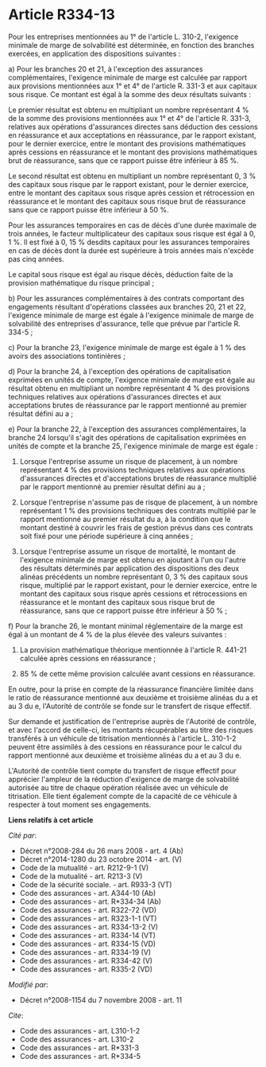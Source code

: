 # Article R334-13

Pour les entreprises mentionnées au 1° de l'article L. 310-2, l'exigence minimale de marge de solvabilité est déterminée, en
fonction des branches exercées, en application des dispositions suivantes : 

a) Pour les branches 20 et 21, à l'exception des assurances complémentaires, l'exigence minimale de marge est calculée par
rapport aux provisions mentionnées aux 1° et 4° de l'article R. 331-3 et aux capitaux sous risque. Ce montant est égal à la
somme des deux résultats suivants : 

Le premier résultat est obtenu en multipliant un nombre représentant 4 % de la somme des provisions mentionnées aux 1° et 4°
de l'article R. 331-3, relatives aux opérations d'assurances directes sans déduction des cessions en réassurance et aux
acceptations en réassurance, par le rapport existant, pour le dernier exercice, entre le montant des provisions mathématiques
après cessions en réassurance et le montant des provisions mathématiques brut de réassurance, sans que ce rapport puisse être
inférieur à 85 %. 

Le second résultat est obtenu en multipliant un nombre représentant 0, 3 % des capitaux sous risque par le rapport existant,
pour le dernier exercice, entre le montant des capitaux sous risque après cession et rétrocession en réassurance et le
montant des capitaux sous risque brut de réassurance sans que ce rapport puisse être inférieur à 50 %. 

Pour les assurances temporaires en cas de décès d'une durée maximale de trois années, le facteur multiplicateur des capitaux
sous risque est égal à 0, 1 %. Il est fixé à 0, 15 % desdits capitaux pour les assurances temporaires en cas de décès dont la
durée est supérieure à trois années mais n'excède pas cinq années. 

Le capital sous risque est égal au risque décès, déduction faite de la provision mathématique du risque principal ; 

b) Pour les assurances complémentaires à des contrats comportant des engagements résultant d'opérations classées aux branches
20, 21 et 22, l'exigence minimale de marge est égale à l'exigence minimale de marge de solvabilité des entreprises
d'assurance, telle que prévue par l'article R. 334-5 ; 

c) Pour la branche 23, l'exigence minimale de marge est égale à 1 % des avoirs des associations tontinières ; 

d) Pour la branche 24, à l'exception des opérations de capitalisation exprimées en unités de compte, l'exigence minimale de
marge est égale au résultat obtenu en multipliant un nombre représentant 4 % des provisions techniques relatives aux
opérations d'assurances directes et aux acceptations brutes de réassurance par le rapport mentionné au premier résultat
défini au a ; 

e) Pour la branche 22, à l'exception des assurances complémentaires, la branche 24 lorsqu'il s'agit des opérations de
capitalisation exprimées en unités de compte et la branche 25, l'exigence minimale de marge est égale : 

1. Lorsque l'entreprise assume un risque de placement, à un nombre représentant 4 % des provisions techniques relatives aux
opérations d'assurances directes et d'acceptations brutes de réassurance multiplié par le rapport mentionné au premier
résultat défini au a ; 

2. Lorsque l'entreprise n'assume pas de risque de placement, à un nombre représentant 1 % des provisions techniques des
contrats multiplié par le rapport mentionné au premier résultat du a, à la condition que le montant destiné à couvrir les
frais de gestion prévus dans ces contrats soit fixé pour une période supérieure à cinq années ; 

3. Lorsque l'entreprise assume un risque de mortalité, le montant de l'exigence minimale de marge est obtenu en ajoutant à
l'un ou l'autre des résultats déterminés par application des dispositions des deux alinéas précédents un nombre représentant
0, 3 % des capitaux sous risque, multiplié par le rapport existant, pour le dernier exercice, entre le montant des capitaux
sous risque après cessions et rétrocessions en réassurance et le montant des capitaux sous risque brut de réassurance, sans
que ce rapport puisse être inférieur à 50 % ; 

f) Pour la branche 26, le montant minimal réglementaire de la marge est égal à un montant de 4 % de la plus élevée des
valeurs suivantes : 

1. La provision mathématique théorique mentionnée à l'article R. 441-21 calculée après cessions en réassurance ; 

2. 85 % de cette même provision calculée avant cessions en réassurance. 

En outre, pour la prise en compte de la réassurance financière limitée dans le ratio de réassurance mentionné aux deuxième et
troisième alinéas du a et au 3 du e, l'Autorité de contrôle se fonde sur le transfert de risque effectif. 

Sur demande et justification de l'entreprise auprès de l'Autorité de contrôle, et avec l'accord de celle-ci, les montants
récupérables au titre des risques transférés à un véhicule de titrisation mentionnés à l'article L. 310-1-2 peuvent être
assimilés à des cessions en réassurance pour le calcul du rapport mentionné aux deuxième et troisième alinéas du a et au 3 du
e.

L'Autorité de contrôle tient compte du transfert de risque effectif pour apprécier l'ampleur de la réduction d'exigence de
marge de solvabilité autorisée au titre de chaque opération réalisée avec un véhicule de titrisation. Elle tient également
compte de la capacité de ce véhicule à respecter à tout moment ses engagements.

**Liens relatifs à cet article**

_Cité par_:

  - Décret n°2008-284 du 26 mars 2008 - art. 4 (Ab)
  - Décret n°2014-1280 du 23 octobre 2014 - art. (V)
  - Code de la mutualité - art. R212-9-1 (V)
  - Code de la mutualité - art. R213-3 (V)
  - Code de la sécurité sociale. - art. R933-3 (VT)
  - Code des assurances - art. A344-10 (Ab)
  - Code des assurances - art. R*334-34 (Ab)
  - Code des assurances - art. R322-72 (VD)
  - Code des assurances - art. R323-1-1 (VT)
  - Code des assurances - art. R334-13-2 (V)
  - Code des assurances - art. R334-14 (VT)
  - Code des assurances - art. R334-15 (VD)
  - Code des assurances - art. R334-19 (V)
  - Code des assurances - art. R334-42 (V)
  - Code des assurances - art. R335-2 (VD)

_Modifié par_:

  - Décret n°2008-1154 du 7 novembre 2008 - art. 11

_Cite_:

  - Code des assurances - art. L310-1-2
  - Code des assurances - art. L310-2
  - Code des assurances - art. R*331-3
  - Code des assurances - art. R*334-5
